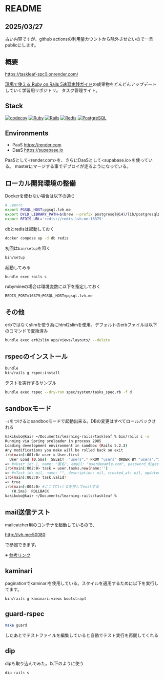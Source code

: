 # README

## 2025/03/27

古い内容ですが、github actionsの利用量カウントから除外させたいので一旦publicにします。

## 概要

<https://taskleaf-spc0.onrender.com/>

[現場で使える Ruby on Rails 5速習実践ガイド](https://book.mynavi.jp/ec/products/detail/id=93905)の成果物をどんどんアップデートしていく学習用リポジトリ。
タスク管理サイト。

## Stack

[![codecov](https://codecov.io/gh/kakikubo/taskleaf/graph/badge.svg?token=JXU7YSO6G1)](https://codecov.io/gh/kakikubo/taskleaf)
[![Ruby](https://img.shields.io/badge/ruby-3.4.1-blue.svg)](https://www.ruby-lang.org/)
[![Rails](https://img.shields.io/badge/rails-7.1.1-blue.svg)](https://rubyonrails.org/)
[![Redis](https://img.shields.io/badge/redis-7.2.1-blue.svg)](https://github.com/docker-library/redis)
[![PostgreSQL](https://img.shields.io/badge/postgresql-16.2-blue.svg)](https://www.postgresql.org)

## Environments

- PaaS <https://render.com>
- DaaS <https://supabase.io>

PaaSとして<render.com>を、さらにDaaSとして<supabase.io>を使っている。
masterにマージする事でデプロイが走るようになっている。

## ローカル開発環境の整備

Dockerを使わない場合は以下の通り

```bash
# .envrc
export PGSQL_HOST=pgsql.lvh.me
export DYLD_LIBRARY_PATH=$(brew --prefix postgresql@14)/lib/postgresql@14
export REDIS_URL='redis://redis.lvh.me:16379'
```

dbとredisは起動しておく

```bash
docker compose up -d db redis
```

初回は`bin/setup`を叩く

```bash
bin/setup
```

起動してみる

```bash
bundle exec rails s
```

rubymineの場合は環境変数に以下を指定しておく

```plain
REDIS_PORT=16379;PGSQL_HOST=pgsql.lvh.me
```

## その他

erbではなくslimを使う為にhtml2slimを使用。デフォルトのerbファイルは以下のコマンドで変換済み

```bash
bundle exec erb2slim app/views/layouts/ --delete
```

## rspecのインストール

```bash
bundle
bin/rails g rspec:install
```

テストを実行するサンプル

```bash
bundle exec rspec --dry-run spec/system/tasks_spec.rb -f d
```

## sandboxモード

`-s`をつけるとsandboxモードで起動出来る。DBの変更はすべてロールバックされる

```bash
kakikubo@kair ~/Documents/learning-rails/taskleaf % bin/rails c -s
Running via Spring preloader in process 2985
Loading development environment in sandbox (Rails 5.2.3)
Any modifications you make will be rolled back on exit
irb(main):001:0> user = User.first
  User Load (0.5ms)  SELECT  "users".* FROM "users" ORDER BY "users"."id" ASC LIMIT $1  [["LIMIT", 1]]
=> #<User id: 1, name: "匿名", email: "user@examle.com", password_digest: "digest", created_at: "2019-06-09 11:17:56", updated_at: "2019-06-09 11:17:56", admin: false>
irb(main):002:0> task = user.tasks.new(name:'')
=> #<Task id: nil, name: "", description: nil, created_at: nil, updated_at: nil, user_id: 1>
irb(main):003:0> task.valid?
=> true
irb(main):004:0> #ここでCtrl-Dを押してexitする
   (0.5ms)  ROLLBACK
kakikubo@kair ~/Documents/learning-rails/taskleaf %
```

## mail送信テスト

mailcatcher用のコンテナを起動しているので、

<http://lvh.me:50080>

で参照できます。

※ [参考リンク](https://qiita.com/pocari/items/de0436c39ffc65647cf0)

## kaminari

paginationでkaminariを使用している。スタイルを適用するために以下を実行してます。

```bash
bin/rails g kaminari:views bootstrap4
```

## guard-rspec

```bash
make guard
```

したあとでテストファイルを編集していると自動でテスト実行を再開してくれる

## dip

dipも取り込んでみた。以下のように使う

```bash
dip rails s
```
